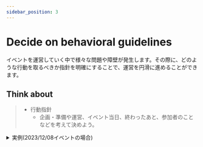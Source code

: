 ```yaml
---
sidebar_position: 3
---
```


# Decide on behavioral guidelines

イベントを運営していく中で様々な問題や障壁が発生します。その際に、どのような行動を取るべきか指針を明確にすることで、運営を円滑に進めることができます。

## Think about

> - 行動指針
>   - 企画・準備や運営、イベント当日、終わったあと、参加者のことなどを考えて決めよう。

<details>
  <summary>実例(2023/12/08イベントの場合)</summary>
  <div>  
    ### 行動指針

    - 運営する人が楽しめるイベントを作れば、参加者も楽しいイベントになる。
    - いっぱい考えるより、とりあえずやってみる。
    - 問題が起きないようにするだけでなく、問題が起きたときにどう対応するかも考える。
    - 他の人がやっていることを否定しない。
    - やりたくないことより、やりたいことを優先。
    - なにかあったらまず共有。
    - 思ったことはすぐ話す。
    - 集合知を存分に活用する。
  </div>
</details>
